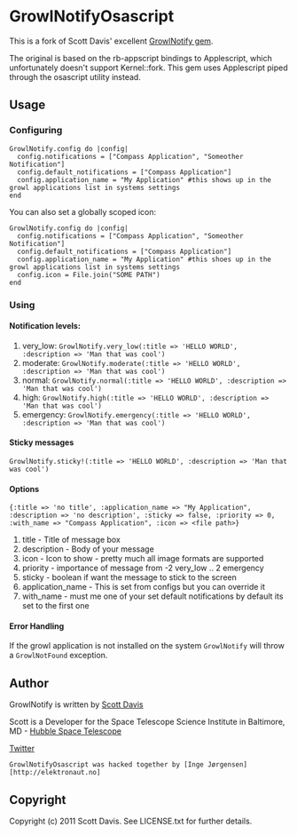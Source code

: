 # GrowlNotifyOsascript

This is a fork of Scott Davis' excellent [GrowlNotify gem](https://github.com/scottdavis/growl_notify).

The original is based on the rb-appscript bindings to Applescript, which unfortunately doesn't support Kernel::fork. This gem uses Applescript piped through the osascript utility instead.

## Usage

### Configuring

    GrowlNotify.config do |config|
      config.notifications = ["Compass Application", "Someother Notification"]
      config.default_notifications = ["Compass Application"] 
      config.application_name = "My Application" #this shows up in the growl applications list in systems settings
    end

You can also set a globally scoped icon:

    GrowlNotify.config do |config|
      config.notifications = ["Compass Application", "Someother Notification"]
      config.default_notifications = ["Compass Application"] 
      config.application_name = "My Application" #this shoes up in the growl applications list in systems settings
      config.icon = File.join("SOME PATH")
    end
    
### Using

#### Notification levels:

1. very_low: `GrowlNotify.very_low(:title => 'HELLO WORLD', :description => 'Man that was cool')`
2. moderate: `GrowlNotify.moderate(:title => 'HELLO WORLD', :description => 'Man that was cool')`
3. normal: `GrowlNotify.normal(:title => 'HELLO WORLD', :description => 'Man that was cool')`
4. high: `GrowlNotify.high(:title => 'HELLO WORLD', :description => 'Man that was cool')`
5. emergency: `GrowlNotify.emergency(:title => 'HELLO WORLD', :description => 'Man that was cool')`

#### Sticky messages

`GrowlNotify.sticky!(:title => 'HELLO WORLD', :description => 'Man that was cool')`

#### Options
  
    {:title => 'no title', :application_name => "My Application", :description => 'no description', :sticky => false, :priority => 0, :with_name => "Compass Application", :icon => <file path>}

1. title - Title of message box
2. description - Body of your message
3. icon - Icon to show - pretty much all image formats are supported
4. priority - importance of message from -2 very_low .. 2 emergency
5. sticky - boolean if want the message to stick to the screen
6. application_name - This is set from configs but you can override it
7. with_name - must me one of your set default notifications by default its set to the first one

#### Error Handling

If the growl application is not installed on the system `GrowlNotify` will throw a `GrowlNotFound` exception.

## Author

  GrowlNotify is written by [Scott Davis](http://sdavis.info)
  
  Scott is a Developer for the Space Telescope Science Institute in Baltimore, MD - [Hubble Space Telescope](http://hubblesite.org)
  
  [Twitter](http://twitter.com/jetviper21)

	GrowlNotifyOsascript was hacked together by [Inge Jørgensen][http://elektronaut.no]

## Copyright

Copyright (c) 2011 Scott Davis. See LICENSE.txt for further details.